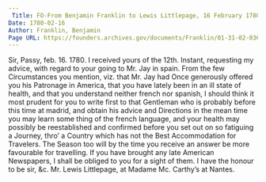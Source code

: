 ```yaml
---
 Title: FO-From Benjamin Franklin to Lewis Littlepage, 16 February 1780
Date: 1780-02-16
Author: Franklin, Benjamin
Page URL: https://founders.archives.gov/documents/Franklin/01-31-02-0361
---
```


Sir,
Passy, feb. 16. 1780.
I received yours of the 12th. Instant, requesting my advice, with regard to your going to Mr. Jay in spain. From the few Circumstances you mention, viz. that Mr. Jay had Once generously offered you his Patronage in America, that you have lately been in an ill state of health, and that you understand neither french nor spanish, I should think it most prudent for you to write first to that Gentleman who is probably before this time at madrid, and obtain his advice and Directions in the mean time you may learn some thing of the french language, and your health may possibly be reestablished and confirmed before you set out on so fatiguing a Journey, thro’ a Country which has not the Best Accommodation for Travelers. The Season too will by the time you receive an answer be more favourable for travelling.
If you have brought any late American Newspapers, I shall be obliged to you for a sight of them. I have the honour to be sir, &c.
Mr. Lewis Littlepage, at Madame Mc. Carthy’s at Nantes.

